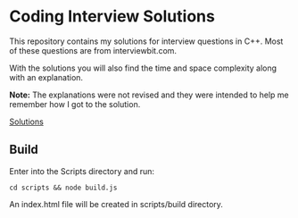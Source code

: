 # Coding Interview Solutions

This repository contains my solutions for interview questions in C++. Most of these questions are from interviewbit.com.

With the solutions you will also find the time and space complexity along with an explanation.

**Note:** The explanations were not revised and they were intended to help me remember how I got to the solution.

[Solutions](felipethome.github.io/coding-interview-solutions)

## Build

Enter into the Scripts directory and run:

```
cd scripts && node build.js
```

An index.html file will be created in scripts/build directory.